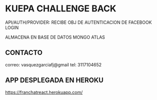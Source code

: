 # KUEPA CHALLENGE BACK

API/AUTH/PROVIDER:
RECIBE OBJ DE AUTENTICACION DE FACEBOOK LOGIN 

ALMACENA EN BASE DE DATOS MONGO ATLAS 

## CONTACTO

correo: vasquezgarciafj@gmail
tel: 3117104652

## APP DESPLEGADA EN HEROKU
https://franchatreact.herokuapp.com/